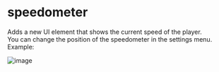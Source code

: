 # speedometer
Adds a new UI element that shows the current speed of the player.    
You can change the position of the speedometer in the settings menu.  
Example:  

![image](https://user-images.githubusercontent.com/39841117/228269861-38b53b42-ef1a-4074-9b01-9b1fc2fd3dfa.png)
